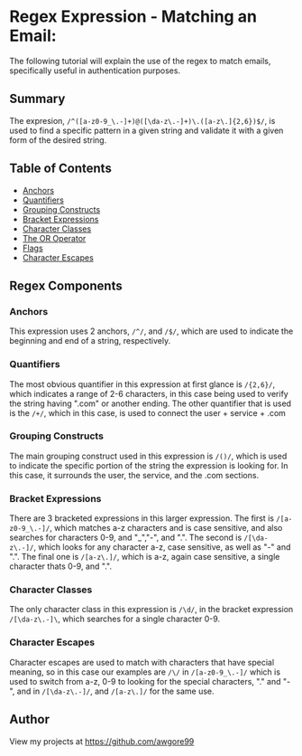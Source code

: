 # Regex Expression - Matching an Email:

The following tutorial will explain the use of the regex to match emails, specifically useful in authentication purposes.

## Summary

The expresion, `/^([a-z0-9_\.-]+)@([\da-z\.-]+)\.([a-z\.]{2,6})$/`, is used to find a specific pattern in a given string and validate it with a given form of the desired string.

## Table of Contents

- [Anchors](#anchors)
- [Quantifiers](#quantifiers)
- [Grouping Constructs](#grouping-constructs)
- [Bracket Expressions](#bracket-expressions)
- [Character Classes](#character-classes)
- [The OR Operator](#the-or-operator)
- [Flags](#flags)
- [Character Escapes](#character-escapes)

## Regex Components

### Anchors

This expression uses 2 anchors, `/^/`, and `/$/`, which are used to indicate the beginning and end of a string, respectively.

### Quantifiers

The most obvious quantifier in this expression at first glance is `/{2,6}/`, which indicates a range of 2-6 characters, in this case being used to verify the string having ".com" or another ending. The other quantifier that is used is the `/+/`, which in this case, is used to connect the user + service + .com

### Grouping Constructs

The main grouping construct used in this expression is `/()/`, which is used to indicate the specific portion of the string the expression is looking for. In this case, it surrounds the user, the service, and the .com sections.

### Bracket Expressions

There are 3 bracketed expressions in this larger expression. The first is `/[a-z0-9_\.-]/`, which matches a-z characters and is case sensitive, and also searches for characters 0-9, and "_","-", and ".". The second is `/[\da-z\.-]/`, which looks for any character a-z, case sensitive, as well as "-" and ".". The final one is `/[a-z\.]/`, which is a-z, again case sensitive, a single character thats 0-9, and ".".

### Character Classes

The only character class in this expression is `/\d/`, in the bracket expression `/[\da-z\.-]\`, which searches for a single character 0-9.


### Character Escapes

Character escapes are used to match with characters that have special meaning, so in this case our examples are `/\/` in `/[a-z0-9_\.-]/` which is used to switch from a-z, 0-9 to looking for the special characters, "." and "-", and in `/[\da-z\.-]/`, and `/[a-z\.]/` for the same use.

## Author

View my projects at https://github.com/awgore99
